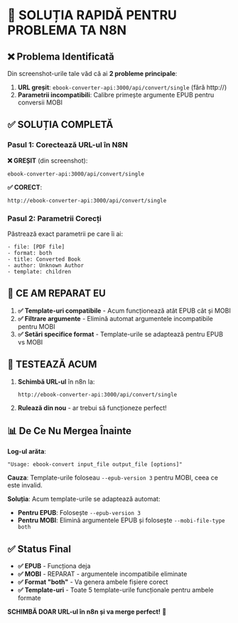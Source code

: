 # 🔧 SOLUȚIA RAPIDĂ PENTRU PROBLEMA TA N8N

## ❌ Problema Identificată

Din screenshot-urile tale văd că ai **2 probleme principale**:

1. **URL greșit**: `ebook-converter-api:3000/api/convert/single` (fără http://)
2. **Parametrii incompatibili**: Calibre primește argumente EPUB pentru conversii MOBI

## ✅ SOLUȚIA COMPLETĂ

### Pasul 1: Corectează URL-ul în N8N

**❌ GREȘIT** (din screenshot):
```
ebook-converter-api:3000/api/convert/single
```

**✅ CORECT**:
```
http://ebook-converter-api:3000/api/convert/single
```

### Pasul 2: Parametrii Corecți

Păstrează exact parametrii pe care îi ai:
```
- file: [PDF file]
- format: both
- title: Converted Book
- author: Unknown Author  
- template: children
```

## 🎯 CE AM REPARAT EU

1. **✅ Template-uri compatibile** - Acum funcționează atât EPUB cât și MOBI
2. **✅ Filtrare argumente** - Elimină automat argumentele incompatibile pentru MOBI
3. **✅ Setări specifice format** - Template-urile se adaptează pentru EPUB vs MOBI

## 🚀 TESTEAZĂ ACUM

1. **Schimbă URL-ul** în n8n la:
   ```
   http://ebook-converter-api:3000/api/convert/single
   ```

2. **Rulează din nou** - ar trebui să funcționeze perfect!

## 📊 De Ce Nu Mergea Înainte

**Log-ul arăta**:
```
"Usage: ebook-convert input_file output_file [options]"
```

**Cauza**: Template-urile foloseau `--epub-version 3` pentru MOBI, ceea ce este invalid.

**Soluția**: Acum template-urile se adaptează automat:
- **Pentru EPUB**: Folosește `--epub-version 3`
- **Pentru MOBI**: Elimină argumentele EPUB și folosește `--mobi-file-type both`

## ✅ Status Final

- **✅ EPUB** - Funcționa deja
- **✅ MOBI** - REPARAT - argumentele incompatibile eliminate  
- **✅ Format "both"** - Va genera ambele fișiere corect
- **✅ Template-uri** - Toate 5 template-urile funcționale pentru ambele formate

**SCHIMBĂ DOAR URL-ul în n8n și va merge perfect!** 🎯